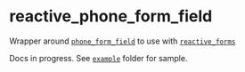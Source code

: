 # reactive_phone_form_field

Wrapper around [`phone_form_field`](https://pub.dev/packages/phone_form_field) to use with [`reactive_forms`](https://pub.dev/packages/reactive_forms)

Docs in progress. See [`example`](https://github.com/artflutter/reactive_forms_widgets/tree/master/packages/reactive_phone_form_field/example) folder for sample.
